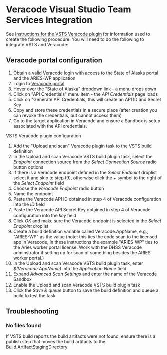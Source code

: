 # Veracode Visual Studio Team Services Integration
See [Instructions for the VSTS Veracode plugin](https://marketplace.visualstudio.com/items?itemName=Veracode.veracode-vsts-build-extension&targetId=3a6fdb87-28e4-40c1-95d9-87028e93af8f) for information used to create the following procedure.  You will need to do the following to integrate VSTS and Veracode:

## Veracode portal configuration
1. Obtain a valid Veracode login with access to the State of Alaska portal and the ARIES-WP application
2. Login to [Veracode portal](https://analysiscenter.veracode.com)
3. Hover over the "State of Alaska" dropdown link - a menu drops down
4. Click on "API Credentials" menu item - the _API Credentials_ page loads
5. Click on "Generate API Credentials, this will create an API ID and Secret Key
6. Copy and store these credentials in a secure place (after creation you can revoke the credentials, but cannot access them)
7. Go to the target application in Veracode and ensure a Sandbox is setup associated with the API credentials.

VSTS Veracode plugin configuration
1. Add the "Upload and scan" Veracode plugin task to the VSTS build definition
2. In the Upload and scan Veracode VSTS build plugin task, select the _Endpoint_ connection source from the _Select Connection Source_ radio button options
3. If there is a Veracode endpoint defined in the _Select Endpoint_ droplist select it and skip to step (9), otherwise click the _+_ symbol to the right of the _Select Endpoint_ field
4. Choose the _Veracode Endpoint_ radio button
5. Name the endpoint
6. Paste the Veracode API ID obtained in step 4 of Veracode configuration into the _ID_ field
7. Paste the Veracode API Secret Key obtained in step 4 of Veracode configuration into the _key_ field
8. Click _OK_ and make sure the Veracode endpoint is selected in the _Select Endpoint_ droplist
9. Create a build definition variable called Veracode.AppName, e.g., "ARIES-WP" as the value (note: this ties the code scan to the licensed app in Veracode, in these instructions the example "ARIES-WP" ties to the Aries worker portal license.  Work with the DHSS Veracode adminstrator if setting up for scan of something besides the ARIES worker portal.)
10. In the Upload and scan Veracode VSTS build plugin task, enter _$(Veracode.AppName)_ into the _Application Name_ field
11. Expand _Advanced Scan Settings_ and enter the name of the Veracode Sandbox
12. Enable the Upload and scan Veracode VSTS build plugin task
13. Click the _Save & queue_ button to save the build definition and queue a build to test the task

## Troubleshooting
### No files found
If VSTS build reports the build artifacts were not found, ensure there is a publish step that moves the build artifacts to the Build.ArtifactStagingDirectory

